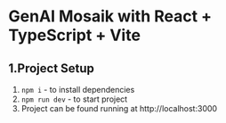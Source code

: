 # GenAI Mosaik with React + TypeScript + Vite

## 1.Project Setup

1. `npm i` - to install dependencies
2. `npm run dev` - to start project
3. Project can be found running at http://localhost:3000
